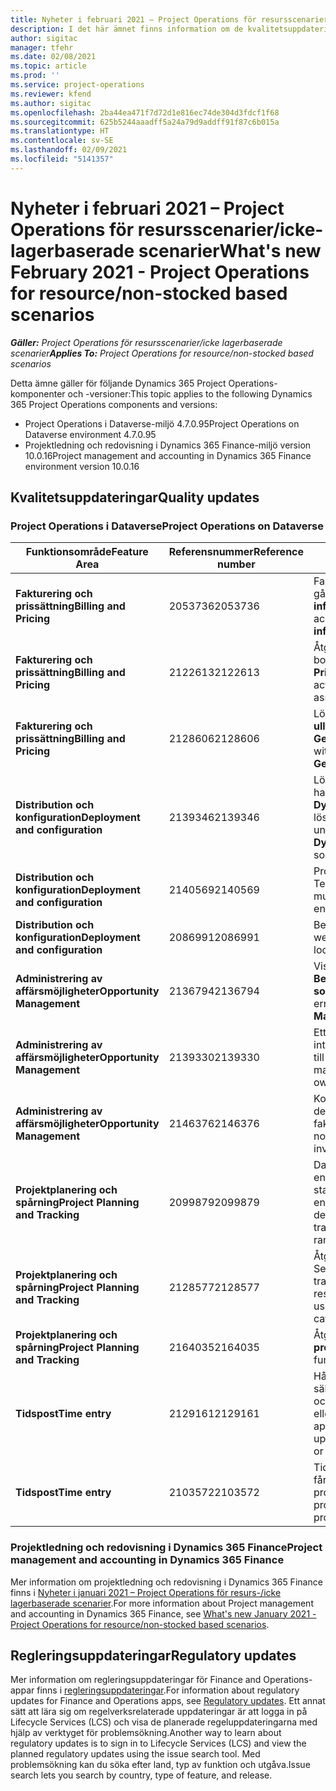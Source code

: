 ```yaml
---
title: Nyheter i februari 2021 – Project Operations för resursscenarier/icke-lagerbaserade scenarier
description: I det här ämnet finns information om de kvalitetsuppdateringar som är tillgängliga i utgåvan av Project Operations för februari 2021 för resursscenarier/icke-lagerbaserade scenarier.
author: sigitac
manager: tfehr
ms.date: 02/08/2021
ms.topic: article
ms.prod: ''
ms.service: project-operations
ms.reviewer: kfend
ms.author: sigitac
ms.openlocfilehash: 2ba44ea471f7d72d1e816ec74de304d3fdcf1f68
ms.sourcegitcommit: 625b5244aaadff5a24a79d9addff91f87c6b015a
ms.translationtype: HT
ms.contentlocale: sv-SE
ms.lasthandoff: 02/09/2021
ms.locfileid: "5141357"
---
```

# <a name="whats-new-february-2021---project-operations-for-resourcenon-stocked-based-scenarios"></a><span data-ttu-id="0427d-103">Nyheter i februari 2021 – Project Operations för resursscenarier/icke-lagerbaserade scenarier</span><span class="sxs-lookup"><span data-stu-id="0427d-103">What's new February 2021 - Project Operations for resource/non-stocked based scenarios</span></span>

<span data-ttu-id="0427d-104">_**Gäller:** Project Operations för resursscenarier/icke lagerbaserade scenarier_</span><span class="sxs-lookup"><span data-stu-id="0427d-104">_**Applies To:** Project Operations for resource/non-stocked based scenarios_</span></span>

<span data-ttu-id="0427d-105">Detta ämne gäller för följande Dynamics 365 Project Operations-komponenter och -versioner:</span><span class="sxs-lookup"><span data-stu-id="0427d-105">This topic applies to the following Dynamics 365 Project Operations components and versions:</span></span>

- <span data-ttu-id="0427d-106">Project Operations i Dataverse-miljö 4.7.0.95</span><span class="sxs-lookup"><span data-stu-id="0427d-106">Project Operations on Dataverse environment 4.7.0.95</span></span>
- <span data-ttu-id="0427d-107">Projektledning och redovisning i Dynamics 365 Finance-miljö version 10.0.16</span><span class="sxs-lookup"><span data-stu-id="0427d-107">Project management and accounting in Dynamics 365 Finance environment version 10.0.16</span></span> 

## <a name="quality-updates"></a><span data-ttu-id="0427d-108">Kvalitetsuppdateringar</span><span class="sxs-lookup"><span data-stu-id="0427d-108">Quality updates</span></span>

### <a name="project-operations-on-dataverse"></a><span data-ttu-id="0427d-109">Project Operations i Dataverse</span><span class="sxs-lookup"><span data-stu-id="0427d-109">Project Operations on Dataverse</span></span>

| <span data-ttu-id="0427d-110">**Funktionsområde**</span><span class="sxs-lookup"><span data-stu-id="0427d-110">**Feature Area**</span></span> | <span data-ttu-id="0427d-111">**Referensnummer**</span><span class="sxs-lookup"><span data-stu-id="0427d-111">**Reference number**</span></span> | <span data-ttu-id="0427d-112">**Kvalitetsuppdatering**</span><span class="sxs-lookup"><span data-stu-id="0427d-112">**Quality update**</span></span> |
| --- | --- | --- |
| <span data-ttu-id="0427d-113">**Fakturering och prissättning**</span><span class="sxs-lookup"><span data-stu-id="0427d-113">**Billing and Pricing**</span></span> | <span data-ttu-id="0427d-114">2053736</span><span class="sxs-lookup"><span data-stu-id="0427d-114">2053736</span></span> | <span data-ttu-id="0427d-115">Fakturaraddetaljer är nu åtkomliga genom att gå till **Faktura** > **Relaterad information**.</span><span class="sxs-lookup"><span data-stu-id="0427d-115">Invoice line details are now accessible by going to **Invoice** > **Related information**.</span></span> |
| <span data-ttu-id="0427d-116">**Fakturering och prissättning**</span><span class="sxs-lookup"><span data-stu-id="0427d-116">**Billing and Pricing**</span></span> | <span data-ttu-id="0427d-117">2122613</span><span class="sxs-lookup"><span data-stu-id="0427d-117">2122613</span></span> | <span data-ttu-id="0427d-118">Åtgärderna **Aktivera** och **Inaktivera** togs bort från associationsentiteterna för **Prislista**.</span><span class="sxs-lookup"><span data-stu-id="0427d-118">The **Activate** and **Deactivate** actions were removed from the **Price List** association entities.</span></span> |
| <span data-ttu-id="0427d-119">**Fakturering och prissättning**</span><span class="sxs-lookup"><span data-stu-id="0427d-119">**Billing and Pricing**</span></span> | <span data-ttu-id="0427d-120">2128606</span><span class="sxs-lookup"><span data-stu-id="0427d-120">2128606</span></span> | <span data-ttu-id="0427d-121">Löste problemet med **ullReferenceException** i plugin-programmet **GetEstimatesForProject**.</span><span class="sxs-lookup"><span data-stu-id="0427d-121">Resolved the issue with **ullReferenceException** in the **GetEstimatesForProject** plug-in.</span></span> |
| <span data-ttu-id="0427d-122">**Distribution och konfiguration**</span><span class="sxs-lookup"><span data-stu-id="0427d-122">**Deployment and configuration**</span></span> | <span data-ttu-id="0427d-123">2139346</span><span class="sxs-lookup"><span data-stu-id="0427d-123">2139346</span></span> | <span data-ttu-id="0427d-124">Löste problemet med import av icke-hanterad **Dynamics365ProjectOperationsDualWrite**-lösning.</span><span class="sxs-lookup"><span data-stu-id="0427d-124">Resolved the issue with importing unmanaged **Dynamics365ProjectOperationsDualWrite** solution.</span></span> |
| <span data-ttu-id="0427d-125">**Distribution och konfiguration**</span><span class="sxs-lookup"><span data-stu-id="0427d-125">**Deployment and configuration**</span></span> | <span data-ttu-id="0427d-126">2140569</span><span class="sxs-lookup"><span data-stu-id="0427d-126">2140569</span></span> | <span data-ttu-id="0427d-127">Projektlösningen för får inte installeras i Teams-miljön för Dataverse.</span><span class="sxs-lookup"><span data-stu-id="0427d-127">Project solution must not be installed in the Dataverse Teams environments.</span></span> |
| <span data-ttu-id="0427d-128">**Distribution och konfiguration**</span><span class="sxs-lookup"><span data-stu-id="0427d-128">**Deployment and configuration**</span></span> | <span data-ttu-id="0427d-129">2086991</span><span class="sxs-lookup"><span data-stu-id="0427d-129">2086991</span></span> | <span data-ttu-id="0427d-130">Begränsad anpassning av lokalisering av webbresurser.</span><span class="sxs-lookup"><span data-stu-id="0427d-130">Restricted customizing localization of web resources.</span></span> |
| <span data-ttu-id="0427d-131">**Administrering av affärsmöjligheter**</span><span class="sxs-lookup"><span data-stu-id="0427d-131">**Opportunity Management**</span></span> | <span data-ttu-id="0427d-132">2136794</span><span class="sxs-lookup"><span data-stu-id="0427d-132">2136794</span></span> | <span data-ttu-id="0427d-133">Visa rätt felmeddelande när processerna **Bekräfta faktura** eller **Markera fakturan som betalda** misslyckas.</span><span class="sxs-lookup"><span data-stu-id="0427d-133">Display the correct error message when the **Confirm invoice** or **Mark invoice as paid** processes fail.</span></span> |
| <span data-ttu-id="0427d-134">**Administrering av affärsmöjligheter**</span><span class="sxs-lookup"><span data-stu-id="0427d-134">**Opportunity Management**</span></span> | <span data-ttu-id="0427d-135">2139330</span><span class="sxs-lookup"><span data-stu-id="0427d-135">2139330</span></span> | <span data-ttu-id="0427d-136">Ett byte av projektledaren för ett projekt får inte återställa det ägande företaget tillbaka till standardvärdet.</span><span class="sxs-lookup"><span data-stu-id="0427d-136">Changing the Project manager on a project must not reset the owning company back to the default value.</span></span> |
| <span data-ttu-id="0427d-137">**Administrering av affärsmöjligheter**</span><span class="sxs-lookup"><span data-stu-id="0427d-137">**Opportunity Management**</span></span> | <span data-ttu-id="0427d-138">2146376</span><span class="sxs-lookup"><span data-stu-id="0427d-138">2146376</span></span> | <span data-ttu-id="0427d-139">Korrigerade skattebelopp i en faktisk icke-debiterbar skapas från fakturabekräftelse.</span><span class="sxs-lookup"><span data-stu-id="0427d-139">Corrected tax amount in a non-chargeable actual is created from invoice confirmation.</span></span> |
| <span data-ttu-id="0427d-140">**Projektplanering och spårning**</span><span class="sxs-lookup"><span data-stu-id="0427d-140">**Project Planning and Tracking**</span></span> | <span data-ttu-id="0427d-141">2099879</span><span class="sxs-lookup"><span data-stu-id="0427d-141">2099879</span></span> | <span data-ttu-id="0427d-142">Dataverse-miljödistributionen måste skapa en standardtransaktionskategori med ett statiskt ID och inte slumpmässigt generera en per miljö.</span><span class="sxs-lookup"><span data-stu-id="0427d-142">The Dataverse environment deployment must create a default transaction category with a static ID and not randomly generate one per environment.</span></span> |
| <span data-ttu-id="0427d-143">**Projektplanering och spårning**</span><span class="sxs-lookup"><span data-stu-id="0427d-143">**Project Planning and Tracking**</span></span> | <span data-ttu-id="0427d-144">2128577</span><span class="sxs-lookup"><span data-stu-id="0427d-144">2128577</span></span> | <span data-ttu-id="0427d-145">Åtgärdade användarbehörigheten för Project Service för att uppdatera transaktionskategorin för en resurstilldelning.</span><span class="sxs-lookup"><span data-stu-id="0427d-145">Fixed the Project service user privileges to update the transaction category on a resource assignment.</span></span> |
| <span data-ttu-id="0427d-146">**Projektplanering och spårning**</span><span class="sxs-lookup"><span data-stu-id="0427d-146">**Project Planning and Tracking**</span></span> | <span data-ttu-id="0427d-147">2164035</span><span class="sxs-lookup"><span data-stu-id="0427d-147">2164035</span></span> | <span data-ttu-id="0427d-148">Åtgärdade problem med funktionen **Kopiera projekt**.</span><span class="sxs-lookup"><span data-stu-id="0427d-148">Fixed issues with the **Copy Project** function.</span></span> |
| <span data-ttu-id="0427d-149">**Tidspost**</span><span class="sxs-lookup"><span data-stu-id="0427d-149">**Time entry**</span></span> | <span data-ttu-id="0427d-150">2129161</span><span class="sxs-lookup"><span data-stu-id="0427d-150">2129161</span></span> | <span data-ttu-id="0427d-151">Hårdare begränsningar tillämpas för att säkerställa att användarna inte kan ändra och uppdatera en tidspost som har skickats eller godkänts.</span><span class="sxs-lookup"><span data-stu-id="0427d-151">Tighter restrictions are applied to ensure users can't change and update a time entry that has been submitted or approved.</span></span> |
| <span data-ttu-id="0427d-152">**Tidspost**</span><span class="sxs-lookup"><span data-stu-id="0427d-152">**Time entry**</span></span> | <span data-ttu-id="0427d-153">2103572</span><span class="sxs-lookup"><span data-stu-id="0427d-153">2103572</span></span> | <span data-ttu-id="0427d-154">Tidsgodkännande för icke-projekttidsposter får inte söka rollen som projektgodkännare.</span><span class="sxs-lookup"><span data-stu-id="0427d-154">Time approval for non-project time entries must not be looking for project approver role.</span></span> |

### <a name="project-management-and-accounting-in-dynamics-365-finance"></a><span data-ttu-id="0427d-155">Projektledning och redovisning i Dynamics 365 Finance</span><span class="sxs-lookup"><span data-stu-id="0427d-155">Project management and accounting in Dynamics 365 Finance</span></span> 

<span data-ttu-id="0427d-156">Mer information om projektledning och redovisning i Dynamics 365 Finance finns i [Nyheter i januari 2021 – Project Operations för resurs-/icke lagerbaserade scenarier](whats-new-jan-2021-resource-based.md).</span><span class="sxs-lookup"><span data-stu-id="0427d-156">For more information about Project management and accounting in Dynamics 365 Finance, see [What's new January 2021 - Project Operations for resource/non-stocked based scenarios](whats-new-jan-2021-resource-based.md).</span></span>


## <a name="regulatory-updates"></a><span data-ttu-id="0427d-157">Regleringsuppdateringar</span><span class="sxs-lookup"><span data-stu-id="0427d-157">Regulatory updates</span></span>

<span data-ttu-id="0427d-158">Mer information om regleringsuppdateringar för Finance and Operations-appar finns i [regleringsuppdateringar](https://docs.microsoft.com/dynamics365/finance/localizations/regulatory-updates).</span><span class="sxs-lookup"><span data-stu-id="0427d-158">For information about regulatory updates for Finance and Operations apps, see [Regulatory updates](https://docs.microsoft.com/dynamics365/finance/localizations/regulatory-updates).</span></span> <span data-ttu-id="0427d-159">Ett annat sätt att lära sig om regelverksrelaterade uppdateringar är att logga in på Lifecycle Services (LCS) och visa de planerade regeluppdateringarna med hjälp av verktyget för problemsökning.</span><span class="sxs-lookup"><span data-stu-id="0427d-159">Another way to learn about regulatory updates is to sign in to Lifecycle Services (LCS) and view the planned regulatory updates using the issue search tool.</span></span> <span data-ttu-id="0427d-160">Med problemsökning kan du söka efter land, typ av funktion och utgåva.</span><span class="sxs-lookup"><span data-stu-id="0427d-160">Issue search lets you search by country, type of feature, and release.</span></span>
